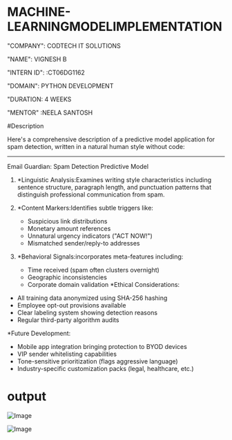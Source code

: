 # MACHINE-LEARNINGMODELIMPLEMENTATION

"COMPANY": CODTECH IT SOLUTIONS

"NAME": VIGNESH B

"INTERN ID": :CT06DG1162

"DOMAIN": PYTHON DEVELOPMENT

"DURATION: 4 WEEKS

"MENTOR" :NEELA SANTOSH

#Description

 
Here's a comprehensive description of a predictive model application for spam detection, written in a natural human style without code:

---

 Email Guardian: Spam Detection Predictive Model  

1. *Linguistic Analysis:Examines writing style characteristics including sentence structure, paragraph length, and punctuation patterns that distinguish professional communication from spam.

2. *Content Markers:Identifies subtle triggers like:
   - Suspicious link distributions
   - Monetary amount references
   - Unnatural urgency indicators ("ACT NOW!")
   - Mismatched sender/reply-to addresses

3. *Behavioral Signals:incorporates meta-features including:
   - Time received (spam often clusters overnight)
   - Geographic inconsistencies
   - Corporate domain validation
*Ethical Considerations:
- All training data anonymized using SHA-256 hashing
- Employee opt-out provisions available
- Clear labeling system showing detection reasons
- Regular third-party algorithm audits

*Future Development:
- Mobile app integration bringing protection to BYOD devices
- VIP sender whitelisting capabilities
- Tone-sensitive prioritization (flags aggressive language)
- Industry-specific customization packs (legal, healthcare, etc.)

# output 

![Image](https://github.com/user-attachments/assets/a4ad5064-2fc4-4628-8412-977c4731e5f0)

![Image](https://github.com/user-attachments/assets/67965109-1bc0-4b50-a237-4a17bbde5170)
